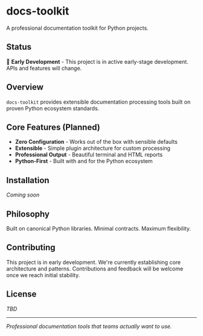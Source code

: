 # docs-toolkit

A professional documentation toolkit for Python projects.

## Status

🚧 **Early Development** - This project is in active early-stage development. APIs and features will change.

## Overview

`docs-toolkit` provides extensible documentation processing tools built on proven Python ecosystem standards.

## Core Features (Planned)

- **Zero Configuration** - Works out of the box with sensible defaults
- **Extensible** - Simple plugin architecture for custom processing
- **Professional Output** - Beautiful terminal and HTML reports
- **Python-First** - Built with and for the Python ecosystem

## Installation

*Coming soon*

## Philosophy

Built on canonical Python libraries. Minimal contracts. Maximum flexibility.

## Contributing

This project is in early development. We're currently establishing core architecture and patterns. Contributions and feedback will be welcome once we reach initial stability.

## License

*TBD*

---

*Professional documentation tools that teams actually want to use.*